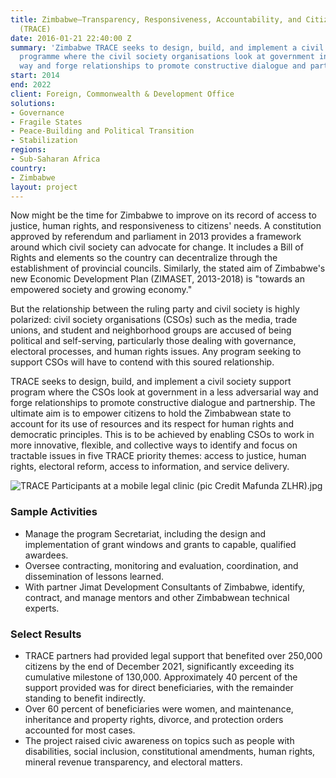 ```yaml
---
title: Zimbabwe—Transparency, Responsiveness, Accountability, and Citizen Engagement
  (TRACE)
date: 2016-01-21 22:40:00 Z
summary: 'Zimbabwe TRACE seeks to design, build, and implement a civil society support
  programme where the civil society organisations look at government in a less adversarial
  way and forge relationships to promote constructive dialogue and partnership. '
start: 2014
end: 2022
client: Foreign, Commonwealth & Development Office
solutions:
- Governance
- Fragile States
- Peace-Building and Political Transition
- Stabilization
regions:
- Sub-Saharan Africa
country:
- Zimbabwe
layout: project
---
```


Now might be the time for Zimbabwe to improve on its record of access to justice, human rights, and responsiveness to citizens' needs. A constitution approved by referendum and parliament in 2013 provides a framework around which civil society can advocate for change. It includes a Bill of Rights and elements so the country can decentralize through the establishment of provincial councils. Similarly, the stated aim of Zimbabwe's new Economic Development Plan (ZIMASET, 2013-2018) is "towards an empowered society and growing economy."

But the relationship between the ruling party and civil society is highly polarized: civil society organisations (CSOs) such as the media, trade unions, and student and neighborhood groups are accused of being political and self-serving, particularly those dealing with governance, electoral processes, and human rights issues. Any program seeking to support CSOs will have to contend with this soured relationship.

TRACE seeks to design, build, and implement a civil society support program where the CSOs look at government in a less adversarial way and forge relationships to promote constructive dialogue and partnership. The ultimate aim is to empower citizens to hold the Zimbabwean state to account for its use of resources and its respect for human rights and democratic principles. This is to be achieved by enabling CSOs to work in more innovative, flexible, and collective ways to identify and focus on tractable issues in five TRACE priority themes: access to justice, human rights, electoral reform, access to information, and service delivery.

![TRACE Participants at a mobile legal clinic (pic Credit Mafunda ZLHR).jpg](/uploads/TRACE%20Participants%20at%20a%20mobile%20legal%20clinic%20(pic%20Credit%20Mafunda%20ZLHR).jpg)

### Sample Activities

* Manage the program Secretariat, including the design and implementation of grant windows and grants to capable, qualified awardees.
* Oversee contracting, monitoring and evaluation, coordination, and dissemination of lessons learned.
* With partner Jimat Development Consultants of Zimbabwe, identify, contract, and manage mentors and other Zimbabwean technical experts.

### Select Results

* TRACE partners had provided legal support that benefited over 250,000 citizens by the end of December 2021, significantly exceeding its cumulative milestone of 130,000. Approximately 40 percent of the support provided was for direct beneficiaries, with the remainder standing to benefit indirectly.
* Over 60 percent of beneficiaries were women, and maintenance, inheritance and property rights, divorce, and protection orders accounted for most cases.
* The project raised civic awareness on topics such as people with disabilities, social inclusion, constitutional amendments, human rights, mineral revenue transparency, and electoral matters.

[1]: https://assetify-dai.com/projects/Zimbabwe-TRACE-pic_1.jpg